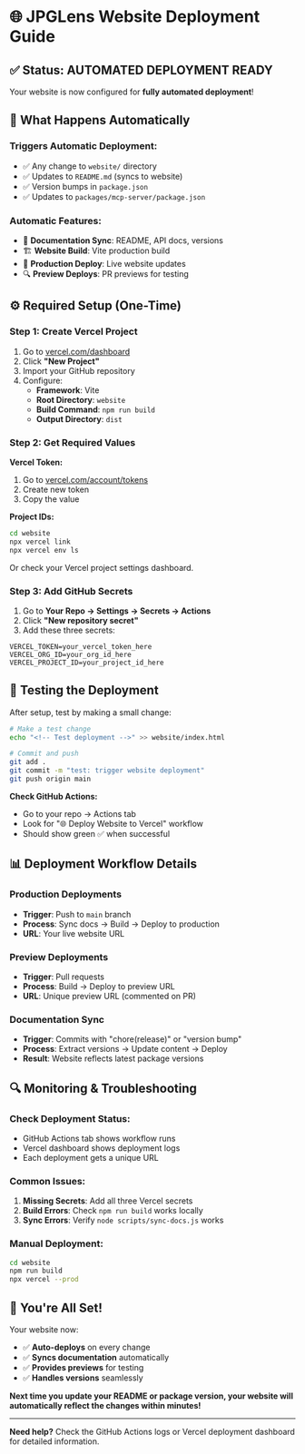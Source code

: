 # 🌐 JPGLens Website Deployment Guide

## ✅ **Status: AUTOMATED DEPLOYMENT READY**

Your website is now configured for **fully automated deployment**! 

## 🚀 **What Happens Automatically**

### **Triggers Automatic Deployment:**
- ✅ Any change to `website/` directory
- ✅ Updates to `README.md` (syncs to website)
- ✅ Version bumps in `package.json`
- ✅ Updates to `packages/mcp-server/package.json`

### **Automatic Features:**
- 🔄 **Documentation Sync**: README, API docs, versions
- 🏗️ **Website Build**: Vite production build
- 🚀 **Production Deploy**: Live website updates
- 🔍 **Preview Deploys**: PR previews for testing

## ⚙️ **Required Setup (One-Time)**

### **Step 1: Create Vercel Project**
1. Go to [vercel.com/dashboard](https://vercel.com/dashboard)
2. Click **"New Project"**
3. Import your GitHub repository
4. Configure:
   - **Framework**: Vite
   - **Root Directory**: `website`
   - **Build Command**: `npm run build`
   - **Output Directory**: `dist`

### **Step 2: Get Required Values**

**Vercel Token:**
1. Go to [vercel.com/account/tokens](https://vercel.com/account/tokens)
2. Create new token
3. Copy the value

**Project IDs:**
```bash
cd website
npx vercel link
npx vercel env ls
```
Or check your Vercel project settings dashboard.

### **Step 3: Add GitHub Secrets**
1. Go to **Your Repo → Settings → Secrets → Actions**
2. Click **"New repository secret"**
3. Add these three secrets:

```
VERCEL_TOKEN=your_vercel_token_here
VERCEL_ORG_ID=your_org_id_here
VERCEL_PROJECT_ID=your_project_id_here
```

## 🎯 **Testing the Deployment**

After setup, test by making a small change:

```bash
# Make a test change
echo "<!-- Test deployment -->" >> website/index.html

# Commit and push
git add .
git commit -m "test: trigger website deployment"
git push origin main
```

**Check GitHub Actions:**
- Go to your repo → Actions tab
- Look for "🌐 Deploy Website to Vercel" workflow
- Should show green ✅ when successful

## 📊 **Deployment Workflow Details**

### **Production Deployments**
- **Trigger**: Push to `main` branch
- **Process**: Sync docs → Build → Deploy to production
- **URL**: Your live website URL

### **Preview Deployments**  
- **Trigger**: Pull requests
- **Process**: Build → Deploy to preview URL
- **URL**: Unique preview URL (commented on PR)

### **Documentation Sync**
- **Trigger**: Commits with "chore(release)" or "version bump"
- **Process**: Extract versions → Update content → Deploy
- **Result**: Website reflects latest package versions

## 🔍 **Monitoring & Troubleshooting**

### **Check Deployment Status:**
- GitHub Actions tab shows workflow runs
- Vercel dashboard shows deployment logs
- Each deployment gets a unique URL

### **Common Issues:**
1. **Missing Secrets**: Add all three Vercel secrets
2. **Build Errors**: Check `npm run build` works locally
3. **Sync Errors**: Verify `node scripts/sync-docs.js` works

### **Manual Deployment:**
```bash
cd website
npm run build
npx vercel --prod
```

## 🎉 **You're All Set!**

Your website now:
- ✅ **Auto-deploys** on every change
- ✅ **Syncs documentation** automatically  
- ✅ **Provides previews** for testing
- ✅ **Handles versions** seamlessly

**Next time you update your README or package version, your website will automatically reflect the changes within minutes!**

---

**Need help?** Check the GitHub Actions logs or Vercel deployment dashboard for detailed information.
